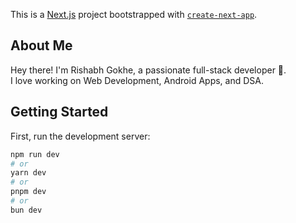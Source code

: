 This is a [Next.js](https://nextjs.org) project bootstrapped with [`create-next-app`](https://github.com/vercel/next.js/tree/canary/packages/create-next-app).

<!-- about-me.md-start -->
## About Me  
Hey there! I'm Rishabh Gokhe, a passionate full-stack developer 🚀.  
I love working on Web Development, Android Apps, and DSA.
<!-- about-me.md-end -->

## Getting Started

First, run the development server:

```bash
npm run dev
# or
yarn dev
# or
pnpm dev
# or
bun dev
